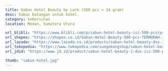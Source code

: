```yaml
---
title: Sabun Hotel Beauty by Lark (500 pcs × 14 gram)
desc: Sabun batangan untuk hotel.
category: kebersihan
location: Medan, Sumatera Utara

url_blibli: "https://www.blibli.com/p/sabun-hotel-beauty-isi-500-pcs/ps--DEI-60033-00184?ds=DEI-60033-00184-00001&source=MERCHANT_PAGE&sid=f01d8284eb78a903&cnc=false&pickupPointCode=PP-3070151&pid=DEI-60033-00184"
url_shopee: "https://shopee.co.id/Sabun-Hotel-Beauty-500-pcs-TERMURAH-i.139061907.11504869939?sp_atk=a10b061a-b43c-41a8-ae97-ebcaa3266ee2&xptdk=a10b061a-b43c-41a8-ae97-ebcaa3266ee2"
url_lazada: "https://www.lazada.co.id/products/sabun-hotel-beauty-dus-isi-500-pcs-dan-sabun-hotel-beauty-by-lark-600-pc-terlaris-i5949710538-s11425644037.html?clickTrackInfo=query%253Ahotel%253Bnid%253A5949710538%253Bsrc%253AlazadaInShopSrp%253Brn%253A7933c8a094911deca1c1def744b8c9cc%253Bregion%253Aid%253Bsku%253A5949710538_ID%253Bprice%253A269000.00%253Bclient%253Adesktop%253Bsupplier_id%253A1000504520%253Basc_category_id%253A10003070%253Bitem_id%253A5949710538%253Bsku_id%253A11425644037%253Bshop_id%253A990577&freeshipping=0&fs_ab=1&fuse_fs=0&request_id=7933c8a094911deca1c1def744b8c9cc&search=1"
url_tokopedia: "https://www.tokopedia.com/sungokongshop/sabun-hotel-beauty-500-pcs-termurah?extParam=ivf%3Dfalse"
url_jdid: "https://www.jd.id/product/sabun-hotel-beauty-1-dus-isi-500-pcs_692949002/692949003.html"

thumb: "sabun-hotel.jpg"
---
```

